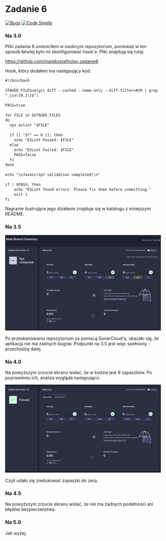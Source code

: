 # Zadanie 6

[![Bugs](https://sonarcloud.io/api/project_badges/measure?project=marekostafin_po-zadanie6&metric=bugs)](https://sonarcloud.io/summary/new_code?id=marekostafin_po-zadanie6)
[![Code Smells](https://sonarcloud.io/api/project_badges/measure?project=marekostafin_po-zadanie6&metric=code_smells)](https://sonarcloud.io/summary/new_code?id=marekostafin_po-zadanie6)

### Na 3.0

Pliki zadania 6 umieściłem w osobnym repozytorium, ponieważ w ten sposób łatwiej było mi skonfigurować hook'a.
Pliki znajdują się tutaj:

https://github.com/marekostafin/po-zadanie6

Hook, który dodałem ma następujący kod.
```
#!/bin/bash

STAGED_FILES=$(git diff --cached --name-only --diff-filter=ACM | grep ".jsx\{0,1\}$")

PASS=true

for FILE in $STAGED_FILES
do
  npx eslint "$FILE"

  if [[ "$?" == 0 ]]; then
    echo "ESLint Passed: $FILE"
  else
    echo "ESLint Failed: $FILE"
    PASS=false
  fi
done

echo "\nJavascript validation completed!\n"

if ! $PASS; then
    echo "ESLint found errors. Please fix them before committing."
    exit 1
fi
```
Nagranie ilustrujące jego działanie znajduje się w katalogu z niniejszym README.

### Na 3.5

![Sonar1.png](Sonar1.png)

Po przeskanowaniu repozytorium za pomocą SonarCloud'a, okazało się, że aplikacja nie ma żadnych bugów. 
Podpunkt na 3.5 jest więc spełniony - przechodzę dalej.

### Na 4.0
Na powyższym zrzucie ekranu widać, że w kodzie jest 9 zapaszków.
Po poprawieniu ich, analiza wygląda następująco:

![Sonar2.png](Sonar2.png)

Czyli udało się zredukować zapaszki do zera.

### Na 4.5
Na powyższym zrzucie ekranu widać, że nie ma żadnych podatności ani błędów bezpieczeństwa.

### Na 5.0
Jak wyżej.